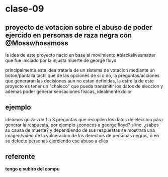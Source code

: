 # clase-09

## proyecto de votacion sobre el abuso de poder ejercido en personas de raza negra con @Mosswhossmoss

la idea de este proyecto nacio en base al movimiento #blackslivesmatter que fue iniciado por la injusta muerte de george floyd

principalmente esta idea trataria de un sistema de votacion mediante un boton/pantalla tactil que de las opciones de si o no, la preguntas/acciones que generaran las decisiones aun no estan definidas, la estrella de este proyecto es tener un "chaleco" que pueda transmitir los datos de eleccion y ademas poder generar sensaciones fisicas, idealmente dolor

## ejemplo

ideamos quizas de 1 a 3 preguntas que recopilen los datos de eleccion para generar la respuesta, por ejemplo ¿conoces a george floyd? si/no, ¿sabes su causa de muerte? y dependiendo de  sus respuestas se mostrara una imagen/video de la vulneracion de los derechos de personas negras, o en su defecto personas ejerciendo ese abuso a elles

## referente


__tengo q subiro del compu__
